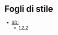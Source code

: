 # Fogli di stile
- [SDI](https://www.fatturapa.gov.it/it/norme-e-regole/documentazione-fattura-elettronica/formato-fatturapa/)
    - [1.2.2](https://www.fatturapa.gov.it/export/documenti/fatturapa/v1.2.2/Foglio_di_stile_fattura_ordinaria_ver1.2.2.xsl)

